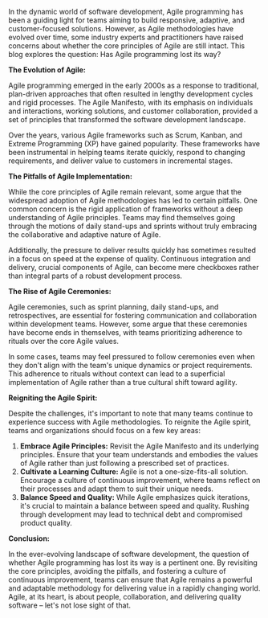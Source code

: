 In the dynamic world of software development, Agile programming has been a guiding light for teams aiming to build responsive, adaptive, and customer-focused solutions. However, as Agile methodologies have evolved over time, some industry experts and practitioners have raised concerns about whether the core principles of Agile are still intact. This blog explores the question: Has Agile programming lost its way?

**The Evolution of Agile:**

Agile programming emerged in the early 2000s as a response to traditional, plan-driven approaches that often resulted in lengthy development cycles and rigid processes. The Agile Manifesto, with its emphasis on individuals and interactions, working solutions, and customer collaboration, provided a set of principles that transformed the software development landscape.

Over the years, various Agile frameworks such as Scrum, Kanban, and Extreme Programming (XP) have gained popularity. These frameworks have been instrumental in helping teams iterate quickly, respond to changing requirements, and deliver value to customers in incremental stages.

**The Pitfalls of Agile Implementation:**

While the core principles of Agile remain relevant, some argue that the widespread adoption of Agile methodologies has led to certain pitfalls. One common concern is the rigid application of frameworks without a deep understanding of Agile principles. Teams may find themselves going through the motions of daily stand-ups and sprints without truly embracing the collaborative and adaptive nature of Agile.

Additionally, the pressure to deliver results quickly has sometimes resulted in a focus on speed at the expense of quality. Continuous integration and delivery, crucial components of Agile, can become mere checkboxes rather than integral parts of a robust development process.

**The Rise of Agile Ceremonies:**

Agile ceremonies, such as sprint planning, daily stand-ups, and retrospectives, are essential for fostering communication and collaboration within development teams. However, some argue that these ceremonies have become ends in themselves, with teams prioritizing adherence to rituals over the core Agile values.

In some cases, teams may feel pressured to follow ceremonies even when they don't align with the team's unique dynamics or project requirements. This adherence to rituals without context can lead to a superficial implementation of Agile rather than a true cultural shift toward agility.

**Reigniting the Agile Spirit:**

Despite the challenges, it's important to note that many teams continue to experience success with Agile methodologies. To reignite the Agile spirit, teams and organizations should focus on a few key areas:

1.  **Embrace Agile Principles:** Revisit the Agile Manifesto and its underlying principles. Ensure that your team understands and embodies the values of Agile rather than just following a prescribed set of practices.
2.  **Cultivate a Learning Culture:** Agile is not a one-size-fits-all solution. Encourage a culture of continuous improvement, where teams reflect on their processes and adapt them to suit their unique needs.
3.  **Balance Speed and Quality:** While Agile emphasizes quick iterations, it's crucial to maintain a balance between speed and quality. Rushing through development may lead to technical debt and compromised product quality.

**Conclusion:**

In the ever-evolving landscape of software development, the question of whether Agile programming has lost its way is a pertinent one. By revisiting the core principles, avoiding the pitfalls, and fostering a culture of continuous improvement, teams can ensure that Agile remains a powerful and adaptable methodology for delivering value in a rapidly changing world. Agile, at its heart, is about people, collaboration, and delivering quality software – let's not lose sight of that.
